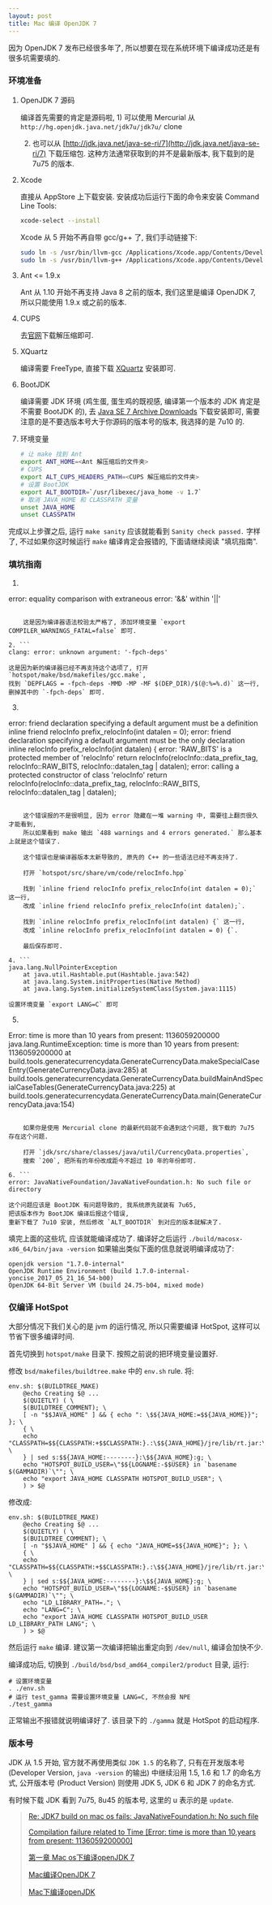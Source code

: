 ```yaml
---
layout: post
title: Mac 编译 OpenJDK 7
---
```


因为 OpenJDK 7 发布已经很多年了, 所以想要在现在系统环境下编译成功还是有很多坑需要填的.

### 环境准备

1. OpenJDK 7 源码

    编译首先需要的肯定是源码啦, 1) 可以使用 Mercurial 从 
    `http://hg.openjdk.java.net/jdk7u/jdk7u/`
    clone

    2) 也可以从 [http://jdk.java.net/java-se-ri/7](http://jdk.java.net/java-se-ri/7)
    下载压缩包. 这种方法通常获取到的并不是最新版本, 我下载到的是 7u75 的版本.

2. Xcode

    直接从 AppStore 上下载安装. 安装成功后运行下面的命令来安装 Command Line Tools:

    ``` bash
    xcode-select --install
    ```

    Xcode 从 5 开始不再自带 gcc/g++ 了, 我们手动链接下:

    ``` bash
    sudo ln -s /usr/bin/llvm-gcc /Applications/Xcode.app/Contents/Developer/usr/bin/llvm-gcc
    sudo ln -s /usr/bin/llvm-g++ /Applications/Xcode.app/Contents/Developer/usr/bin/llvm-g++
    ```

3. Ant <= 1.9.x

    Ant 从 1.10 开始不再支持 Java 8 之前的版本, 我们这里是编译 OpenJDK 7,
    所以只能使用 1.9.x 或之前的版本.

4. CUPS

    去[官网](https://www.cups.org)下载解压缩即可.

5. XQuartz

    编译需要 FreeType, 直接下载 [XQuartz](https://www.xquartz.org) 安装即可.

6. BootJDK

    编译需要 JDK 环境 (鸡生蛋, 蛋生鸡的既视感, 编译第一个版本的 JDK 肯定是不需要 BootJDK 的),
    去 [Java SE 7 Archive Downloads](http://www.oracle.com/technetwork/java/javase/downloads/java-archive-downloads-javase7-521261.html)
    下载安装即可, 需要注意的是不要选版本号大于你源码的版本号的版本, 我选择的是 7u10 的.

7. 环境变量

    ``` bash
    # 让 make 找到 Ant
    export ANT_HOME=<Ant 解压缩后的文件夹>
    # CUPS
    export ALT_CUPS_HEADERS_PATH=<CUPS 解压缩后的文件夹>
    # 设置 BootJDK
    export ALT_BOOTDIR=`/usr/libexec/java_home -v 1.7`
    # 取消 JAVA_HOME 和 CLASSPATH 变量
    unset JAVA_HOME
    unset CLASSPATH
    ```

完成以上步骤之后, 运行 `make sanity` 应该就能看到 `Sanity check passed.` 字样了,
不过如果你这时候运行 `make` 编译肯定会报错的, 下面请继续阅读 "填坑指南".

### 填坑指南

1. ```
error: equality comparison with extraneous
error: '&&' within '||'
```

    这是因为编译器语法校验太严格了, 添加环境变量 `export COMPILER_WARNINGS_FATAL=false` 即可.

2. ```
clang: error: unknown argument: '-fpch-deps'
```

    这是因为新的编译器已经不再支持这个选项了, 打开 `hotspot/make/bsd/makefiles/gcc.make`,
    找到 `DEPFLAGS = -fpch-deps -MMD -MP -MF $(DEP_DIR)/$(@:%=%.d)` 这一行,
    删掉其中的 `-fpch-deps` 即可.

3. ```
error: friend declaration specifying a default argument must be a definition
    inline friend relocInfo prefix_relocInfo(int datalen = 0);
error: friend declaration specifying a default argument must be the only declaration
    inline relocInfo prefix_relocInfo(int datalen) {
error: 'RAW_BITS' is a protected member of 'relocInfo'
    return relocInfo(relocInfo::data_prefix_tag, relocInfo::RAW_BITS, relocInfo::datalen_tag | datalen);
error: calling a protected constructor of class 'relocInfo'
    return relocInfo(relocInfo::data_prefix_tag, relocInfo::RAW_BITS, relocInfo::datalen_tag | datalen);
```

    这个错误报的不是很明显, 因为 error 隐藏在一堆 warning 中, 需要往上翻页很久才能看到,
    所以如果看到 make 输出 `488 warnings and 4 errors generated.` 那么基本上就是这个错误了.

    这个错误也是编译器版本太新导致的, 原先的 C++ 的一些语法已经不再支持了.

    打开 `hotspot/src/share/vm/code/relocInfo.hpp`

    找到 `inline friend relocInfo prefix_relocInfo(int datalen = 0);` 这一行,
    改成 `inline friend relocInfo prefix_relocInfo(int datalen);`.

    找到 `inline relocInfo prefix_relocInfo(int datalen) {` 这一行,
    改成 `inline relocInfo prefix_relocInfo(int datalen = 0) {`.

    最后保存即可.

4. ```
java.lang.NullPointerException
	at java.util.Hashtable.put(Hashtable.java:542)
	at java.lang.System.initProperties(Native Method)
	at java.lang.System.initializeSystemClass(System.java:1115)
```

    设置环境变量 `export LANG=C` 即可

5. ```
Error: time is more than 10 years from present: 1136059200000
java.lang.RuntimeException: time is more than 10 years from present: 1136059200000
	at build.tools.generatecurrencydata.GenerateCurrencyData.makeSpecialCaseEntry(GenerateCurrencyData.java:285)
	at build.tools.generatecurrencydata.GenerateCurrencyData.buildMainAndSpecialCaseTables(GenerateCurrencyData.java:225)
	at build.tools.generatecurrencydata.GenerateCurrencyData.main(GenerateCurrencyData.java:154)
```

    如果你是使用 Mercurial clone 的最新代码就不会遇到这个问题, 我下载的 7u75 存在这个问题.

    打开 `jdk/src/share/classes/java/util/CurrencyData.properties`,
    搜索 `200`, 把所有的年份改成距今不超过 10 年的年份即可.

6. ```
error: JavaNativeFoundation/JavaNativeFoundation.h: No such file or directory
```

    这个问题应该是 BootJDK 有问题导致的, 我系统原先就装有 7u65, 
    把该版本作为 BootJDK 编译后报这个错误,
    重新下载了 7u10 安装, 然后修改 `ALT_BOOTDIR` 到对应的版本就解决了.

填完上面的这些坑, 应该就能编译成功了. 
编译好之后运行 `./build/macosx-x86_64/bin/java -version` 如果输出类似下面的信息就说明编译成功了:

```
openjdk version "1.7.0-internal"
OpenJDK Runtime Environment (build 1.7.0-internal-yoncise_2017_05_21_16_54-b00)
OpenJDK 64-Bit Server VM (build 24.75-b04, mixed mode)
```

### 仅编译 HotSpot

大部分情况下我们关心的是 jvm 的运行情况, 所以只需要编译 HotSpot, 这样可以节省下很多编译时间.

首先切换到 `hotspot/make` 目录下. 按照之前说的把环境变量设置好.

修改 `bsd/makefiles/buildtree.make` 中的 `env.sh` rule. 将:

```
env.sh: $(BUILDTREE_MAKE)
	@echo Creating $@ ...
	$(QUIETLY) ( \
	$(BUILDTREE_COMMENT); \
	[ -n "$$JAVA_HOME" ] && { echo ": \$${JAVA_HOME:=$${JAVA_HOME}}"; }; \
	{ \
	echo "CLASSPATH=$${CLASSPATH:+$$CLASSPATH:}.:\$${JAVA_HOME}/jre/lib/rt.jar:\$${JAVA_HOME}/jre/lib/i18n.jar"; \
	} | sed s:$${JAVA_HOME:--------}:\$${JAVA_HOME}:g; \
	echo "HOTSPOT_BUILD_USER=\"$${LOGNAME:-$$USER} in `basename $(GAMMADIR)`\""; \
	echo "export JAVA_HOME CLASSPATH HOTSPOT_BUILD_USER"; \
	) > $@
```

修改成:

```
env.sh: $(BUILDTREE_MAKE)
	@echo Creating $@ ...
	$(QUIETLY) ( \
	$(BUILDTREE_COMMENT); \
	[ -n "$$JAVA_HOME" ] && { echo "JAVA_HOME=$${JAVA_HOME}"; }; \
	{ \
	echo "CLASSPATH=$${CLASSPATH:+$$CLASSPATH:}.:\$${JAVA_HOME}/jre/lib/rt.jar:\$${JAVA_HOME}/jre/lib/i18n.jar"; \
	} | sed s:$${JAVA_HOME:--------}:\$${JAVA_HOME}:g; \
	echo "HOTSPOT_BUILD_USER=\"$${LOGNAME:-$$USER} in `basename $(GAMMADIR)`\""; \
	echo "LD_LIBRARY_PATH=."; \
	echo "LANG=C"; \
	echo "export JAVA_HOME CLASSPATH HOTSPOT_BUILD_USER LD_LIBRARY_PATH LANG"; \
	) > $@
```

然后运行 `make` 编译. 建议第一次编译把输出重定向到 `/dev/null`, 编译会加快不少.

编译成功后, 切换到 `./build/bsd/bsd_amd64_compiler2/product` 目录, 运行:

```
# 设置环境变量
. ./env.sh
# 运行 test_gamma 需要设置环境变量 LANG=C, 不然会报 NPE
./test_gamma
```

正常输出不报错就说明编译好了. 该目录下的 `./gamma` 就是 HotSpot 的启动程序.

### 版本号

JDK 从 1.5 开始, 官方就不再使用类似 `JDK 1.5` 的名称了, 
只有在开发版本号 (Developer Version, `java -version` 的输出)
中继续沿用 1.5, 1.6 和 1.7 的命名方式, 
公开版本号 (Product Version) 则使用 JDK 5, JDK 6 和 JDK 7 的命名方式.

有时候下载 JDK 看到 7u75, 8u45 的版本号, 这里的 u 表示的是 `update`.


> [Re: JDK7 build on mac os fails: JavaNativeFoundation.h: No such file](https://www.mail-archive.com/build-dev@openjdk.java.net/msg07338.html)
>
> [Compilation failure related to Time [Error: time is more than	10,years from present: 1136059200000]](http://mail.openjdk.java.net/pipermail/jdk7u-dev/2016-June/010560.html)
>
> [第一章 Mac os下编译openJDK 7](http://blog.csdn.net/j754379117/article/details/53695426)
>
> [Mac编译OpenJDK 7](http://www.txazo.com/jvm/openjdk-compile.html)
>
> [Mac下编译openJDK](http://menzhongxin.com/2017/04/27/MAC下编译openJDK/)
